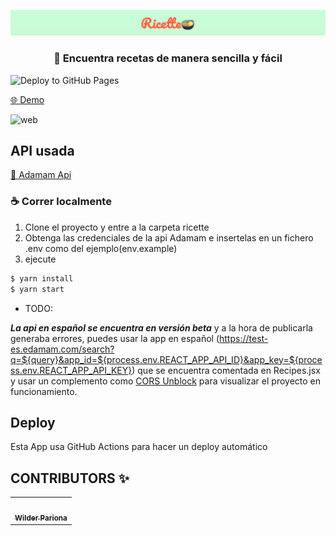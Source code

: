 <p align="center">
  <a href="https://github.com/wilderPariona/ricette">
    <img src="https://raw.githubusercontent.com/jhonPariona/images/master/reciite/logo.png" alt="ricette logo">
  </a>
</p>

<h3 align="center">🍲 Encuentra recetas de manera sencilla y fácil</h3>

![Deploy to GitHub Pages](https://github.com/wilderPariona/ricette/workflows/Deploy%20to%20GitHub%20Pages/badge.svg)

[🌐 Demo](https://wilderpariona.github.io/ricette/)

![web](https://raw.githubusercontent.com/jhonPariona/images/master/reciite/ricette.gif)

## API usada

[🚀 Adamam Api](https://www.edamam.com/)

### ☕ Correr localmente

1. Clone el proyecto y entre a la carpeta ricette
2. Obtenga las credenciales de la api Adamam e insertelas en un fichero .env como del ejemplo(env.example)
2. ejecute

```bash
$ yarn install
$ yarn start
```
- TODO:

***La api en español se encuentra en versión beta*** y a la hora de publicarla generaba errores, puedes usar la app en español (https://test-es.edamam.com/search?q=${query}&app_id=${process.env.REACT_APP_API_ID}&app_key=${process.env.REACT_APP_API_KEY}) que se encuentra comentada en Recipes.jsx y usar un complemento como [CORS Unblock](https://chrome.google.com/webstore/detail/cors-unblock/lfhmikememgdcahcdlaciloancbhjino) para visualizar el proyecto en funcionamiento.

## Deploy

Esta App usa GitHub Actions para hacer un  deploy automático


## CONTRIBUTORS ✨

<table>
  <tr>
    <td align="center"><a href="https://github.com/wilderPariona"><img src="https://avatars3.githubusercontent.com/u/46570334?s=460&u=f4431e9164f5d719945b16feb676ddc2a7d9666c&v=4" width="100px;" alt=""/><br /><sub><b>Wilder Pariona</b></sub></a></td>
  </tr>
</table>

